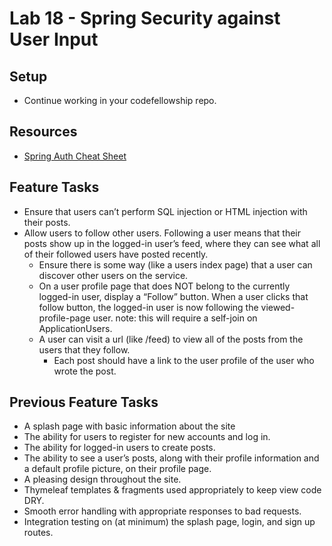 # Lab 18 - Spring Security against User Input

## Setup
* Continue working in your codefellowship repo.

## Resources
* [Spring Auth Cheat Sheet](https://github.com/codefellows/seattle-java-401d2/blob/master/SpringAuthCheatSheet.md)

## Feature Tasks
* Ensure that users can’t perform SQL injection or HTML injection with their posts.
* Allow users to follow other users. Following a user means that their posts show up in the logged-in user’s feed, where they can see what all of their followed users have posted recently.
  - Ensure there is some way (like a users index page) that a user can discover other users on the service.
  - On a user profile page that does NOT belong to the currently logged-in user, display a “Follow” button. When a user clicks that follow button, the logged-in user is now following the viewed-profile-page user.
  note: this will require a self-join on ApplicationUsers.
  - A user can visit a url (like /feed) to view all of the posts from the users that they follow.
    - Each post should have a link to the user profile of the user who wrote the post.

## Previous Feature Tasks
* A splash page with basic information about the site
* The ability for users to register for new accounts and log in.
* The ability for logged-in users to create posts.
* The ability to see a user’s posts, along with their profile information and a default profile picture, on their profile page.
* A pleasing design throughout the site.
* Thymeleaf templates & fragments used appropriately to keep view code DRY.
* Smooth error handling with appropriate responses to bad requests.
* Integration testing on (at minimum) the splash page, login, and sign up routes.